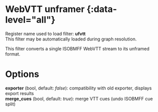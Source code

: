 <!-- automatically generated - do not edit, patch gpac/applications/gpac/gpac.c -->

# WebVTT unframer  {:data-level="all"}  
  
Register name used to load filter: __ufvtt__  
This filter may be automatically loaded during graph resolution.  
  
This filter converts a single ISOBMFF WebVTT stream to its unframed format.  
  

# Options    
  
<a id="exporter">__exporter__</a> (bool, default: _false_): compatibility with old exporter, displays export results  
<a id="merge_cues">__merge_cues__</a> (bool, default: _true_): merge VTT cues (undo ISOBMFF cue split)  
  
